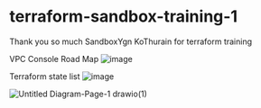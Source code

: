 # terraform-sandbox-training-1
Thank you so much SandboxYgn KoThurain for terraform training


VPC Console Road Map
![image](https://github.com/user-attachments/assets/0778b48f-063b-4c28-8b92-43c95d63954c)

Terraform state list
![image](https://github.com/user-attachments/assets/2a0fee4d-8a05-452f-ae94-228c6694cf84)


![Untitled Diagram-Page-1 drawio(1)](https://github.com/user-attachments/assets/b320e1be-2511-473f-91bc-981b875b15ef)



